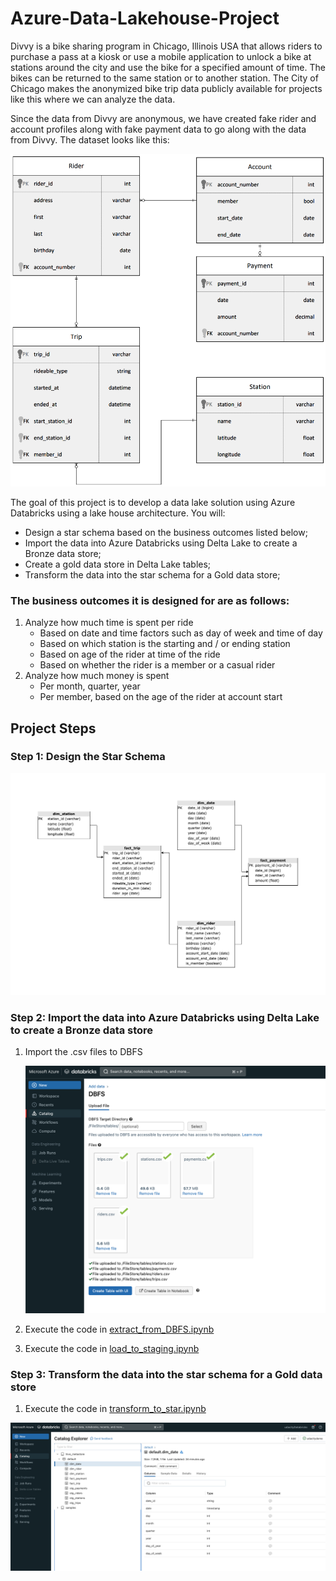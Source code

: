 # Azure-Data-Lakehouse-Project
Divvy is a bike sharing program in Chicago, Illinois USA that allows riders to purchase a pass at a kiosk or use a mobile application to unlock a bike at stations around the city and use the bike for a specified amount of time. The bikes can be returned to the same station or to another station. The City of Chicago makes the anonymized bike trip data publicly available for projects like this where we can analyze the data.

Since the data from Divvy are anonymous, we have created fake rider and account profiles along with fake payment data to go along with the data from Divvy. The dataset looks like this:

![ERD](screenshots/RelationalERDDivvy.png)


The goal of this project is to develop a data lake solution using Azure Databricks using a lake house architecture. You will:
- Design a star schema based on the business outcomes listed below;
- Import the data into Azure Databricks using Delta Lake to create a Bronze data store;
- Create a gold data store in Delta Lake tables;
- Transform the data into the star schema for a Gold data store;

### The business outcomes it is designed for are as follows:
1. Analyze how much time is spent per ride
   - Based on date and time factors such as day of week and time of day
   - Based on which station is the starting and / or ending station
   - Based on age of the rider at time of the ride
   - Based on whether the rider is a member or a casual rider
2. Analyze how much money is spent
   - Per month, quarter, year
   - Per member, based on the age of the rider at account start


## Project Steps

### Step 1: Design the Star Schema
![star_schema](screenshots/star_schema.png)

### Step 2:  Import the data into Azure Databricks using Delta Lake to create a Bronze data store
1. Import the .csv files to DBFS

    ![Task2](screenshots/Task2.png)

2. Execute the code in [extract_from_DBFS.ipynb](extract_from_DBFS.ipynb)
3. Execute the code in [load_to_staging.ipynb](load_to_staging.ipynb)

### Step 3:  Transform the data into the star schema for a Gold data store
1. Execute the code in [transform_to_star.ipynb](transform_to_star.ipynb)

![Task3](screenshots/Task3.png)
